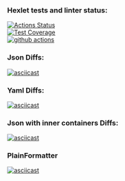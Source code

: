 ### Hexlet tests and linter status:
[![Actions Status](https://github.com/Kvas1988/java-project-lvl2/workflows/hexlet-check/badge.svg)](https://github.com/Kvas1988/java-project-lvl2/actions)  
[![Test Coverage](https://api.codeclimate.com/v1/badges/33ebacb2860db007ccb0/test_coverage)](https://codeclimate.com/github/Kvas1988/java-project-lvl2/test_coverage)  
[![github actions](https://github.com/Kvas1988/java-project-lvl1/actions/workflows/java-ci.yml/badge.svg)](https://github.com/Kvas1988/java-project-lvl2/actions)  

### Json Diffs:
[![asciicast](https://asciinema.org/a/x2TWU1Rl1GuFcquU93wkWgQso.svg)](https://asciinema.org/a/x2TWU1Rl1GuFcquU93wkWgQso?speed=2)

### Yaml Diffs:
[![asciicast](https://asciinema.org/a/GDnChfAjQZr48gRBiZ63hyjXR.svg)](https://asciinema.org/a/GDnChfAjQZr48gRBiZ63hyjXR?speed=2)

### Json with inner containers Diffs:
[![asciicast](https://asciinema.org/a/xbhrQZlHidgzV0fpVGtp5jPsM.svg)](https://asciinema.org/a/xbhrQZlHidgzV0fpVGtp5jPsM?speed=2)

### PlainFormatter
[![asciicast](https://asciinema.org/a/rq9AeN1o56mhT53v6UlY03uK8.svg)](https://asciinema.org/a/rq9AeN1o56mhT53v6UlY03uK8?speed=2)